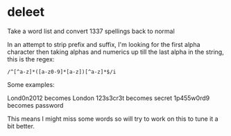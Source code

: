 # deleet
Take a word list and convert 1337 spellings back to normal

In an attempt to strip prefix and suffix, I'm looking for the first alpha character then taking alphas and numerics up till the last alpha in the string, this is the regex:

```
/^[^a-z]*([a-z0-9]*[a-z])[^a-z]*$/i
```

Some examples:

Lond0n2012 becomes London
123s3cr3t becomes secret
1p455w0rd9 becomes password

This means I might miss some words so will try to work on this to tune it a bit better.
